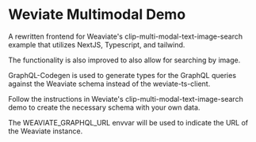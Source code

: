 # Weviate Multimodal Demo

A rewritten frontend for Weaviate's clip-multi-modal-text-image-search example that utilizes NextJS, Typescript, and tailwind.

The functionality is also improved to also allow for searching by image.


GraphQL-Codegen is used to generate types for the GraphQL queries against the Weaviate schema instead of the weviate-ts-client.


Follow the instructions in Weviate's clip-multi-modal-text-image-search demo to create the necessary schema with your own data.

The WEAVIATE_GRAPHQL_URL envvar will be used to indicate the URL of the Weaviate instance.